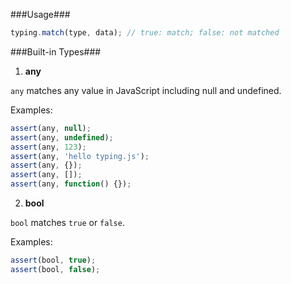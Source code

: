 ###Usage###
```JavaScript
typing.match(type, data); // true: match; false: not matched
```

###Built-in Types###

1) **any**

```any``` matches any value in JavaScript including null and undefined. 

Examples:
```Javascript
assert(any, null);
assert(any, undefined);
assert(any, 123);
assert(any, 'hello typing.js');
assert(any, {});
assert(any, []);
assert(any, function() {});
```

2) **bool**

```bool``` matches ```true``` or ```false```.

Examples:
```JavaScript
assert(bool, true);
assert(bool, false);
```
